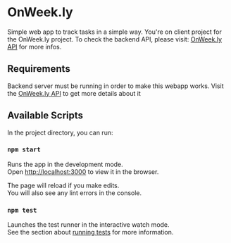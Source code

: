 # OnWeek.ly

Simple web app to track tasks in a simple way. You're on client project for the OnWeek.ly project.
To check the backend API, please visit: [OnWeek.ly API](https://github.com/grglucastr/onweekly-api) for more infos.

## Requirements

Backend server must be running in order to make this webapp works. 
Visit the [OnWeek.ly API](https://github.com/grglucastr/onweekly-api) to get more details about it

## Available Scripts

In the project directory, you can run:

### `npm start`

Runs the app in the development mode.<br>
Open [http://localhost:3000](http://localhost:3000) to view it in the browser.

The page will reload if you make edits.<br>
You will also see any lint errors in the console.


### `npm test`

Launches the test runner in the interactive watch mode.<br>
See the section about [running tests](https://facebook.github.io/create-react-app/docs/running-tests) for more information.
